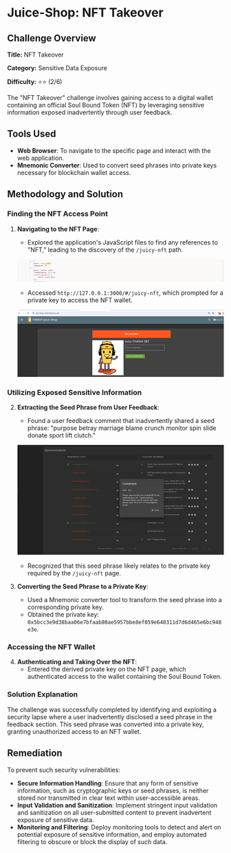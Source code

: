 # Juice-Shop: NFT Takeover

## Challenge Overview

**Title:** NFT Takeover

**Category:** Sensitive Data Exposure

**Difficulty:** ⭐⭐ (2/6)

The "NFT Takeover" challenge involves gaining access to a digital wallet containing an official Soul Bound Token (NFT) by leveraging sensitive information exposed inadvertently through user feedback.

## Tools Used

- **Web Browser**: To navigate to the specific page and interact with the web application.
- **Mnemonic Converter**: Used to convert seed phrases into private keys necessary for blockchain wallet access.

## Methodology and Solution

### Finding the NFT Access Point

1. **Navigating to the NFT Page**:
   - Explored the application's JavaScript files to find any references to "NFT," leading to the discovery of the `/juicy-nft` path.

   ![path](../assets/difficulty2/nft_takeover_1.png)

   - Accessed `http://127.0.0.1:3000/#/juicy-nft`, which prompted for a private key to access the NFT wallet.

   ![nft page](../assets/difficulty2/nft_takeover_2.png)

### Utilizing Exposed Sensitive Information

2. **Extracting the Seed Phrase from User Feedback**:
   - Found a user feedback comment that inadvertently shared a seed phrase: "purpose betray marriage blame crunch monitor spin slide donate sport lift clutch."

   ![admin panel](../assets/difficulty2/nft_takeover_3.png)

   - Recognized that this seed phrase likely relates to the private key required by the `/juicy-nft` page.

3. **Converting the Seed Phrase to a Private Key**:
   - Used a Mnemonic converter tool to transform the seed phrase into a corresponding private key. 
   - Obtained the private key: `0x5bcc3e9d38baa06e7bfaab80ae5957bbe8ef059e640311d7d6d465e6bc948e3e`.

### Accessing the NFT Wallet

4. **Authenticating and Taking Over the NFT**:
   - Entered the derived private key on the NFT page, which authenticated access to the wallet containing the Soul Bound Token.

### Solution Explanation

The challenge was successfully completed by identifying and exploiting a security lapse where a user inadvertently disclosed a seed phrase in the feedback section. This seed phrase was converted into a private key, granting unauthorized access to an NFT wallet. 

## Remediation

To prevent such security vulnerabilities:

- **Secure Information Handling**: Ensure that any form of sensitive information, such as cryptographic keys or seed phrases, is neither stored nor transmitted in clear text within user-accessible areas.
- **Input Validation and Sanitization**: Implement stringent input validation and sanitization on all user-submitted content to prevent inadvertent exposure of sensitive data.
- **Monitoring and Filtering**: Deploy monitoring tools to detect and alert on potential exposure of sensitive information, and employ automated filtering to obscure or block the display of such data.

